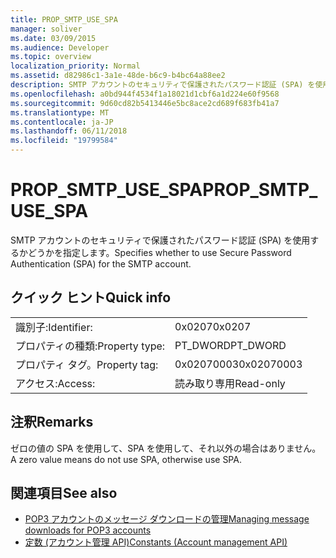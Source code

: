 ```yaml
---
title: PROP_SMTP_USE_SPA
manager: soliver
ms.date: 03/09/2015
ms.audience: Developer
ms.topic: overview
localization_priority: Normal
ms.assetid: d82986c1-3a1e-48de-b6c9-b4bc64a88ee2
description: SMTP アカウントのセキュリティで保護されたパスワード認証 (SPA) を使用するかどうかを指定します。
ms.openlocfilehash: a0bd944f4534f1a18021d1cbf6a1d224e60f9568
ms.sourcegitcommit: 9d60cd82b5413446e5bc8ace2cd689f683fb41a7
ms.translationtype: MT
ms.contentlocale: ja-JP
ms.lasthandoff: 06/11/2018
ms.locfileid: "19799584"
---
```

# <a name="propsmtpusespa"></a><span data-ttu-id="e1313-103">PROP_SMTP_USE_SPA</span><span class="sxs-lookup"><span data-stu-id="e1313-103">PROP_SMTP_USE_SPA</span></span>

<span data-ttu-id="e1313-104">SMTP アカウントのセキュリティで保護されたパスワード認証 (SPA) を使用するかどうかを指定します。</span><span class="sxs-lookup"><span data-stu-id="e1313-104">Specifies whether to use Secure Password Authentication (SPA) for the SMTP account.</span></span>
  
## <a name="quick-info"></a><span data-ttu-id="e1313-105">クイック ヒント</span><span class="sxs-lookup"><span data-stu-id="e1313-105">Quick info</span></span>

|||
|:-----|:-----|
|<span data-ttu-id="e1313-106">識別子:</span><span class="sxs-lookup"><span data-stu-id="e1313-106">Identifier:</span></span>  <br/> |<span data-ttu-id="e1313-107">0x0207</span><span class="sxs-lookup"><span data-stu-id="e1313-107">0x0207</span></span>  <br/> |
|<span data-ttu-id="e1313-108">プロパティの種類:</span><span class="sxs-lookup"><span data-stu-id="e1313-108">Property type:</span></span>  <br/> |<span data-ttu-id="e1313-109">PT_DWORD</span><span class="sxs-lookup"><span data-stu-id="e1313-109">PT_DWORD</span></span>  <br/> |
|<span data-ttu-id="e1313-110">プロパティ タグ。</span><span class="sxs-lookup"><span data-stu-id="e1313-110">Property tag:</span></span>  <br/> |<span data-ttu-id="e1313-111">0x02070003</span><span class="sxs-lookup"><span data-stu-id="e1313-111">0x02070003</span></span>  <br/> |
|<span data-ttu-id="e1313-112">アクセス:</span><span class="sxs-lookup"><span data-stu-id="e1313-112">Access:</span></span>  <br/> |<span data-ttu-id="e1313-113">読み取り専用</span><span class="sxs-lookup"><span data-stu-id="e1313-113">Read-only</span></span>  <br/> |
   
## <a name="remarks"></a><span data-ttu-id="e1313-114">注釈</span><span class="sxs-lookup"><span data-stu-id="e1313-114">Remarks</span></span>

<span data-ttu-id="e1313-115">ゼロの値の SPA を使用して、SPA を使用して、それ以外の場合はありません。</span><span class="sxs-lookup"><span data-stu-id="e1313-115">A zero value means do not use SPA, otherwise use SPA.</span></span>
  
## <a name="see-also"></a><span data-ttu-id="e1313-116">関連項目</span><span class="sxs-lookup"><span data-stu-id="e1313-116">See also</span></span>

- [<span data-ttu-id="e1313-117">POP3 アカウントのメッセージ ダウンロードの管理</span><span class="sxs-lookup"><span data-stu-id="e1313-117">Managing message downloads for POP3 accounts</span></span>](managing-message-downloads-for-pop3-accounts.md)
- [<span data-ttu-id="e1313-118">定数 (アカウント管理 API)</span><span class="sxs-lookup"><span data-stu-id="e1313-118">Constants (Account management API)</span></span>](constants-account-management-api.md)

